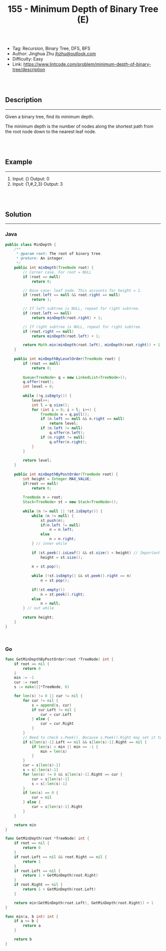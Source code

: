 # <center>155 - Minimum Depth of Binary Tree (E)</center> 



<br></br>

* Tag: Recursion, Binary Tree, DFS, BFS
* Author: Jinghua Zhu <jhzhu@outlook.com>
* Difficulty: Easy
* Link: https://www.lintcode.com/problem/minimum-depth-of-binary-tree/description

<br></br>



## Description
----
Given a binary tree, find its minimum depth.

The minimum depth is the number of nodes along the shortest path from the root node down to the nearest leaf node.

<br></br>



## Example
----
1. Input: {} Output: 0
2. Input:  {1,#,2,3} Output: 3	

<br></br>



## Solution
----
### Java
```java
public class MinDepth {
	/**
     * @param root: The root of binary tree.
     * @return: An integer.
     */
	public int minDepth(TreeNode root) {
        // Corner case. For root = NULL
        if (root == null)
            return 0;

        // Base case: leaf node. This accounts for height = 1.
        if (root.left == null && root.right == null)
            return 1;

        // If left subtree is NULL, repeat for right subtree.
        if (root.left == null)
            return minDepth(root.right) + 1;

        // If right subtree is NULL, repeat for right subtree.
        if (root.right == null)
            return minDepth(root.left) + 1;

        return Math.min(minDepth(root.left), minDepth(root.right)) + 1;
    }
	
	public int minDepthByLevelOrder(TreeNode root) {
        if (root == null)
            return 0;
        
        Queue<TreeNode> q = new LinkedList<TreeNode>();
        q.offer(root);
        int level = 0;
        
        while (!q.isEmpty()) {
            level++;
            int l = q.size();
            for (int i = 0; i < l; i++) {
                TreeNode n = q.poll();
                if (n.left == null && n.right == null)
                    return level;
                if (n.left != null)
                    q.offer(n.left);
                if (n.right != null)
                    q.offer(n.right);
            }
        }
        
        return level;
    }
	
	public int minDepthByPostOrder(TreeNode root) {
        int height = Integer.MAX_VALUE;
        if(root == null) 
            return 0;
        
        TreeNode n = root;
		Stack<TreeNode> st = new Stack<TreeNode>();
		
		while (n != null || !st.isEmpty()) {
			while (n != null) {
				st.push(n);
				if(n.left != null) 
					n = n.left;
				else 
					n = n.right;
			} // inner while
			
			if (st.peek().isLeaf() && st.size() < height) // Important to check if it is a leaf node.
				height = st.size();
			
			n = st.pop();
			
			while (!st.isEmpty() && st.peek().right == n) 
				n = st.pop();
			
			if(!st.empty()) 
				n = st.peek().right;
			else 
				n = null;
		} // out while
		
		return height;
    }
}

```

<br>


### Go
```go
func GetMinDepthByPostOrder(root *TreeNode) int {
	if root == nil {
		return 0
	}
	min := -1
	cur := root
	s := make([]*TreeNode, 0)

	for len(s) != 0 || cur != nil {
		for cur != nil {
			s = append(s, cur)
			if cur.Left != nil {
				cur = cur.Left
			} else {
				cur = cur.Right
			}
		}
		// Need to check s.Peek(). Because s.Peek().Right may set it to a non-leaf node.
		if s[len(s)-1].Left == nil && s[len(s)-1].Right == nil {
			if len(s) < min || min == -1 {
				min = len(s)
			}
		}
		cur = s[len(s)-1]
		s = s[:len(s)-1]
		for len(s) != 0 && s[len(s)-1].Right == cur {
			cur = s[len(s)-1]
			s = s[:len(s)-1]
		}
		if len(s) == 0 {
			cur = nil
		} else {
			cur = s[len(s)-1].Right
		}
	}

	return min
}
```

```go
func GetMinDepth(root *TreeNode) int {
	if root == nil {
		return 0
	}
	if root.Left == nil && root.Right == nil {
		return 1
	}
	if root.Left == nil {
		return 1 + GetMinDepth(root.Right)
	}
	if root.Right == nil {
		return 1 + GetMinDepth(root.Left)
	}

	return min(GetMinDepth(root.Left), GetMinDepth(root.Right)) + 1
}

func min(a, b int) int {
	if a <= b {
		return a
	}

	return b
}
```